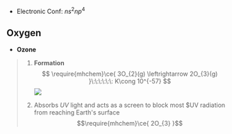 
- Electronic Conf: $ns^{2}np^{4}$

## Oxygen 

- **Ozone**
> 1. **Formation**
> $$
\require{mhchem}\ce{ 3O_{2}(g) \leftrightarrow 2O_{3}(g) }\:\:\:\:\:\: K\cong 10^{-57}
$$
>![](https://i.imgur.com/yXJXIPG.png)
>
>2. Absorbs $UV$ light and acts as a screen to block most $UV radiation from reaching Earth's surface 
>$$\require{mhchem}\ce{ 2O_{3} }$$



